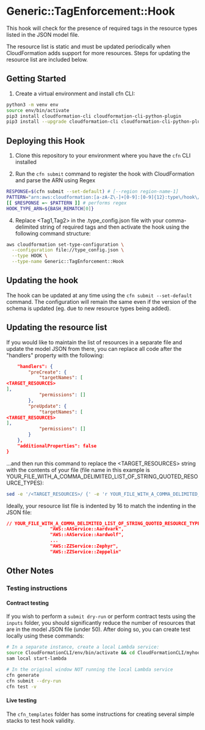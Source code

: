 # Generic::TagEnforcement::Hook

This hook will check for the presence of required tags in the resource types listed in the JSON model file.

The resource list is static and must be updated periodically when CloudFormation adds support for more resources. Steps for updating the resource list are included below.

## Getting Started

1. Create a virtual environment and install cfn CLI:
```bash
python3 -m venv env
source env/bin/activate
pip3 install cloudformation-cli cloudformation-cli-python-plugin
pip3 install --upgrade cloudformation-cli cloudformation-cli-python-plugin
```

## Deploying this Hook

1. Clone this repository to your environment where you have the `cfn` CLI installed

2. Run the `cfn submit` command to register the hook with CloudFormation and parse the ARN using Regex
```bash
RESPONSE=$(cfn submit --set-default) # [--region region-name-1]
PATTERN="arn:aws:cloudformation:[a-zA-Z\-]+[0-9]:[0-9]{12}:type\/hook\/[a-zA-Z\-]+"
[[ $RESPONSE =~ $PATTERN ]] # performs regex
HOOK_TYPE_ARN=${BASH_REMATCH[0]}
```

4. Replace <Tag1,Tag2> in the .type_config.json file with your comma-delimited string of required tags and then activate the hook using the following command structure:
```bash
aws cloudformation set-type-configuration \
  --configuration file://type_config.json \
  --type HOOK \
  --type-name Generic::TagEnforcement::Hook
```

## Updating the hook

The hook can be updated at any time using the `cfn submit --set-default` command. The configuration will remain the same even if the version of the schema is updated (eg. due to new resource types being added).

## Updating the resource list

If you would like to maintain the list of resources in a separate file and update the model JSON from there, you can replace all code after the "handlers" property with the following:
```json
    "handlers": {
        "preCreate": {
            "targetNames": [
<TARGET_RESOURCES>
],
            "permissions": []
        },
        "preUpdate": {
            "targetNames": [
<TARGET_RESOURCES>
],
            "permissions": []
        }
    },
    "additionalProperties": false
}
```

...and then run this command to replace the <TARGET_RESOURCES> string with the contents of your file (file name in this example is YOUR_FILE_WITH_A_COMMA_DELIMITED_LIST_OF_STRING_QUOTED_RESOURCE_TYPES):
```bash
sed -e '/<TARGET_RESOURCES>/ {' -e 'r YOUR_FILE_WITH_A_COMMA_DELIMITED_LIST_OF_STRING_QUOTED_RESOURCE_TYPES' -e 'd' -e '}' -i generic-tagenforcement-hook.json
```

Ideally, your resource list file is indented by 16 to match the indenting in the JSON file:
```json
// YOUR_FILE_WITH_A_COMMA_DELIMITED_LIST_OF_STRING_QUOTED_RESOURCE_TYPES
                "AWS::AAService::Aardvark",
                "AWS::AAService::Aardwolf",
                ...
                "AWS::ZZService::Zephyr",
                "AWS::ZZService::Zeppelin"
```

## Other Notes

### Testing instructions

#### Contract testing
If you wish to perform a `submit dry-run` or perform contract tests using the `inputs` folder, you should significantly reduce the number of resources that are in the model JSON file (under 50). After doing so, you can create  test locally using these commands:

```bash
# In a separate instance, create a local Lambda service:
source CloudFormationCLI/env/bin/activate && cd CloudFormationCLI/myhook/
sam local start-lambda
```

```bash
# In the original window NOT running the local Lambda service
cfn generate
cfn submit --dry-run
cfn test -v
```

#### Live testing
The `cfn_templates` folder has some instructions for creating several simple stacks to test hook validity.
